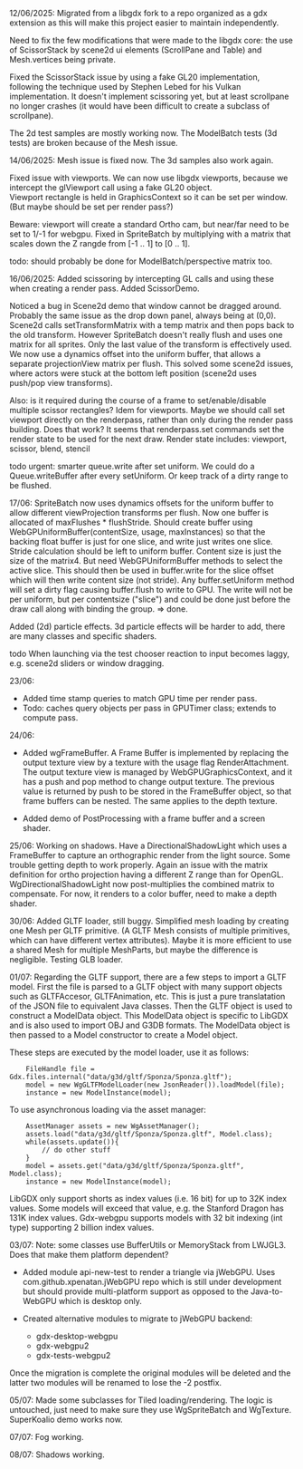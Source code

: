 12/06/2025:
Migrated from a libgdx fork to a repo organized as a gdx extension as this will make this project easier to maintain independently.

Need to fix the few modifications that were made to the libgdx core:  the use of ScissorStack by scene2d ui elements (ScrollPane and Table) and Mesh.vertices being private.

Fixed the ScissorStack issue by using a fake GL20 implementation, following the technique used by Stephen Lebed for his Vulkan implementation. It doesn't implement scissoring yet, but at least
scrollpane no longer crashes (it would have been difficult to create a subclass of scrollpane).

The 2d test samples are mostly working now.  The ModelBatch tests (3d tests) are broken because of the Mesh issue.

14/06/2025:
Mesh issue is fixed now. The 3d samples also work again.

Fixed issue with viewports. We can now use libgdx viewports, because we intercept 
the glViewport call using a fake GL20 object.  
Viewport rectangle is held in GraphicsContext so it can be set per window.
(But maybe should be set per render pass?)

Beware: viewport will create a standard Ortho cam, 
but near/far need to be set to 1/-1 for webgpu.
Fixed in SpriteBatch by multiplying with a matrix that scales down the Z rangde from [-1 .. 1] to [0 .. 1].

todo: should probably be done for ModelBatch/perspective matrix too.

16/06/2025:
Added scissoring by intercepting GL calls and using these when creating a render pass.
Added ScissorDemo.

Noticed a bug in Scene2d demo that window cannot be dragged around. Probably the same issue as the drop down panel, always being at (0,0).
Scene2d calls setTransformMatrix with a temp matrix and then pops back to the old transform.
However SpriteBatch doesn't really flush and uses one matrix for all sprites. Only the last value of the transform is effectively used.
We now use a dynamics offset into the uniform buffer, that allows a separate projectionView matrix per flush.
This solved some scene2d issues, where actors were stuck at the bottom left position (scene2d uses push/pop view transforms).


Also: is it required during the course of a frame to set/enable/disable multiple scissor rectangles? Idem for viewports.
Maybe we should call set viewport directly on the renderpass, rather than only during the render pass building.
Does that work? It seems that renderpass.set commands set the render state to be used for the next draw.
Render state includes: viewport, scissor, blend, stencil

todo urgent: smarter queue.write after set uniform.
We could do a Queue.writeBuffer after every setUniform.
Or keep track of a dirty range to be flushed.

17/06:
SpriteBatch now uses dynamics offsets for the uniform buffer to allow different viewProjection transforms per flush.
Now one buffer is allocated of maxFlushes * flushStride.  Should create buffer using WebGPUniformBuffer(contentSize, usage, maxInstances)
so that the backing float buffer is just for one slice, and write just writes one slice. Stride calculation should be left to uniform buffer.
Content size is just the size of the matrix4.
But need WebGPUniformBuffer methods to select the active slice.  This should then be used in buffer.write for the slice offset which will then
write content size (not stride). Any buffer.setUniform method will set a dirty flag causing buffer.flush to write to GPU.  The write
will not be per uniform, but per contentsize ("slice") and could be done just before the draw call along with binding the group.
=> done.

Added (2d) particle effects.
3d particle effects will be harder to add, there are many classes and specific shaders.

todo When launching via the test chooser reaction to input becomes laggy, e.g. scene2d sliders or window dragging.

23/06:
- Added time stamp queries to match GPU time per render pass.
- Todo: caches query objects per pass in GPUTimer class; extends to compute pass.

24/06:
- Added wgFrameBuffer. A Frame Buffer is implemented by replacing the output texture view by a texture 
with the usage flag RenderAttachment.  The output texture view is managed by WebGPUGraphicsContext, and it has a push and pop method to change output texture. The previous value is returned by push to be stored in the FrameBuffer object, so that frame buffers can be nested.
The same applies to the depth texture.

 
- Added demo of PostProcessing with a frame buffer and a screen shader.

25/06:
Working on shadows. Have a DirectionalShadowLight which uses a FrameBuffer to capture an orthographic render from the light source.
Some trouble getting depth to work properly.  Again an issue with the matrix definition for ortho projection having a different Z range than for OpenGL.
WgDirectionalShadowLight now post-multiplies the combined matrix to compensate.
For now, it renders to a color buffer, need to make a depth shader.
 
30/06:
Added GLTF loader, still buggy.
Simplified mesh loading by creating one Mesh per GLTF primitive. (A GLTF Mesh consists of multiple primitives, which can have different vertex attributes).
Maybe it is more efficient to use a shared Mesh for multiple MeshParts, but maybe the difference is negligible.
Testing GLB loader. 

01/07:
Regarding the GLTF support, there are a few steps to import a GLTF model.
First the file is parsed to a GLTF object with many support objects such as GLTFAccesor, GLTFAnimation, etc.
This is just a pure translatation of the JSON file to equivalent Java classes.
Then the GLTF object is used to construct a ModelData object.  This ModelData object is specific to LibGDX 
and is also used to import OBJ and G3DB formats. 
The ModelData object is then passed to a Model constructor to create a Model object.

These steps are executed by the model loader, use it as follows:

        FileHandle file = Gdx.files.internal("data/g3d/gltf/Sponza/Sponza.gltf");
        model = new WgGLTFModelLoader(new JsonReader()).loadModel(file);
		instance = new ModelInstance(model);

To use asynchronous loading via the asset manager:

		AssetManager assets = new WgAssetManager();
		assets.load("data/g3d/gltf/Sponza/Sponza.gltf", Model.class);
		while(assets.update()){
			// do other stuff
		}
		model = assets.get("data/g3d/gltf/Sponza/Sponza.gltf", Model.class);
		instance = new ModelInstance(model);
		

LibGDX only support shorts as index values (i.e. 16 bit) for up to 32K index values. Some models will exceed that value, e.g. the Stanford Dragon has 131K index values.
Gdx-webgpu supports models with 32 bit indexing (int type) supporting 2 billion index values.	


03/07:
Note: some classes use BufferUtils or MemoryStack from LWJGL3. Does that make them platform dependent?

- Added module api-new-test to render a triangle via jWebGPU. Uses com.github.xpenatan.jWebGPU repo which is still under development but should
provide multi-platform support as opposed to the Java-to-WebGPU which is desktop only.

- Created alternative modules to migrate to jWebGPU backend:
  - gdx-desktop-webgpu
  - gdx-webgpu2
  - gdx-tests-webgpu2

Once the migration is complete the original modules will be deleted and the latter two modules will be renamed to lose the -2 postfix.

05/07: Made some subclasses for Tiled loading/rendering.  The logic is untouched, just need to make sure they use WgSpriteBatch and
WgTexture.  SuperKoalio demo works now.

07/07: Fog working.

08/07: Shadows working.


	
